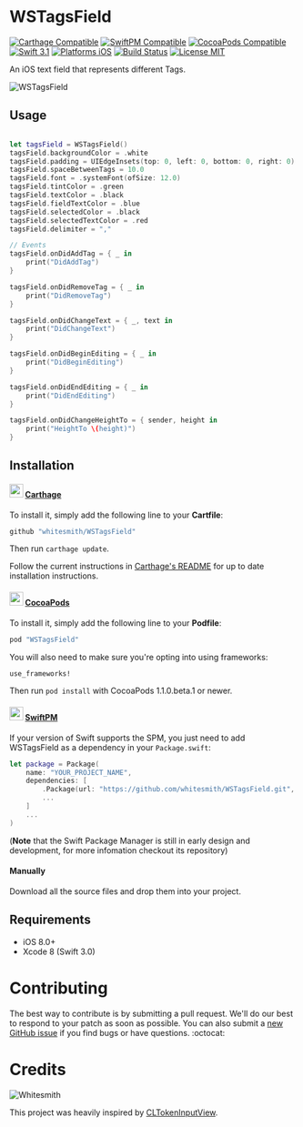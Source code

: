 # WSTagsField

[![Carthage Compatible](https://img.shields.io/badge/Carthage-compatible-4BC51D.svg)](https://github.com/Carthage/Carthage)
[![SwiftPM Compatible](https://img.shields.io/badge/SwiftPM-Compatible-brightgreen.svg)](https://swift.org/package-manager/)
[![CocoaPods Compatible](https://img.shields.io/cocoapods/v/WSTagsField.svg)](https://cocoapods.org/pods/WSTagsField)
[![Swift 3.1](https://img.shields.io/badge/Swift-3.1-orange.svg?style=flat)](https://developer.apple.com/swift/)
[![Platforms iOS](https://img.shields.io/badge/Platforms-iOS-lightgray.svg?style=flat)](http://www.apple.com/ios/)
[![Build Status](https://www.bitrise.io/app/059bc89743c769dc.svg?token=Wu0zdJtTsCQlVFSG1XuGIw&branch=master)](https://www.bitrise.io/app/059bc89743c769dc)
[![License MIT](https://img.shields.io/badge/License-MIT-lightgrey.svg?style=flat)](https://opensource.org/licenses/MIT)

An iOS text field that represents different Tags.

![WSTagsField](http://i.giphy.com/3o72F8JCGkjrF4Lwvm.gif)

## Usage

``` swift

let tagsField = WSTagsField()
tagsField.backgroundColor = .white
tagsField.padding = UIEdgeInsets(top: 0, left: 0, bottom: 0, right: 0)
tagsField.spaceBetweenTags = 10.0
tagsField.font = .systemFont(ofSize: 12.0)
tagsField.tintColor = .green
tagsField.textColor = .black
tagsField.fieldTextColor = .blue
tagsField.selectedColor = .black
tagsField.selectedTextColor = .red
tagsField.delimiter = ","

// Events
tagsField.onDidAddTag = { _ in
    print("DidAddTag")
}

tagsField.onDidRemoveTag = { _ in
    print("DidRemoveTag")
}

tagsField.onDidChangeText = { _, text in
    print("DidChangeText")
}

tagsField.onDidBeginEditing = { _ in
    print("DidBeginEditing")
}

tagsField.onDidEndEditing = { _ in
    print("DidEndEditing")
}

tagsField.onDidChangeHeightTo = { sender, height in
    print("HeightTo \(height)")
}

```

## Installation

#### <img src="https://cloud.githubusercontent.com/assets/432536/5252404/443d64f4-7952-11e4-9d26-fc5cc664cb61.png" width="24" height="24"> [Carthage]

[Carthage]: https://github.com/Carthage/Carthage

To install it, simply add the following line to your **Cartfile**:

```ruby
github "whitesmith/WSTagsField"
```

Then run `carthage update`.

Follow the current instructions in [Carthage's README][carthage-installation]
for up to date installation instructions.

[carthage-installation]: https://github.com/Carthage/Carthage#adding-frameworks-to-an-application

#### <img src="https://dl.dropboxusercontent.com/u/11377305/resources/cocoapods.png" width="24" height="24"> [CocoaPods]

[CocoaPods]: http://cocoapods.org

To install it, simply add the following line to your **Podfile**:

```ruby
pod "WSTagsField"
```

You will also need to make sure you're opting into using frameworks:

```ruby
use_frameworks!
```

Then run `pod install` with CocoaPods 1.1.0.beta.1 or newer.

#### <img src="https://dl.dropboxusercontent.com/u/11377305/resources/swiftpm.png" width="24" height="24"> [SwiftPM]

[SwiftPM]: https://github.com/apple/swift-package-manager

If your version of Swift supports the SPM, you just need to add WSTagsField as a dependency in your `Package.swift`:

```swift
let package = Package(
    name: "YOUR_PROJECT_NAME",
    dependencies: [
        .Package(url: "https://github.com/whitesmith/WSTagsField.git", , versions: "2.0.0" ..< Version.max),
        ...
    ]
    ...
)
```

(**Note** that the Swift Package Manager is still in early design and development, for more infomation checkout its repository)

#### Manually

Download all the source files and drop them into your project.

## Requirements

* iOS 8.0+
* Xcode 8 (Swift 3.0)

# Contributing

The best way to contribute is by submitting a pull request. We'll do our best to respond to your patch as soon as possible. You can also submit a [new GitHub issue](https://github.com/whitesmith/WSTagsField/issues/new) if you find bugs or have questions. :octocat:

# Credits
![Whitesmith](http://i.imgur.com/Si2l3kd.png)

This project was heavily inspired by [CLTokenInputView](https://github.com/clusterinc/CLTokenInputView).
